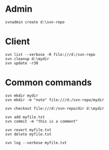 # Admin

    svnadmin create d:\svn-repo

# Client

    svn list --verbose -R file:///d:/svn-repo
    svn cleanup d:\mydir
    svn update -r30

# Common commands

    svn mkdir mydir
    svn mkdir -m "note" file:///d:/svn-repo/mydir

    svn checkout file:///d:/svn-repo/dir d:\mydir

    svn add myfile.txt
    svn commit -m "this is a comment"

    svn revert myfile.txt
    svn delete myfile.txt

    svn log --verbose myfile.txt
